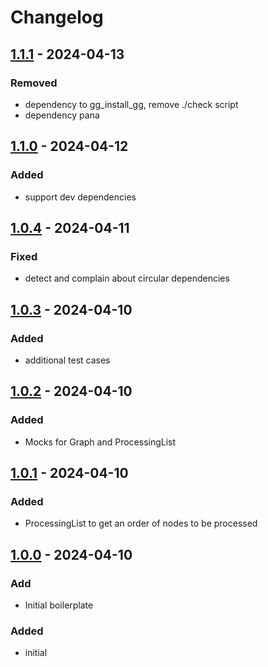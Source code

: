 # Changelog

## [1.1.1] - 2024-04-13

### Removed

- dependency to gg\_install\_gg, remove ./check script
- dependency pana

## [1.1.0] - 2024-04-12

### Added

- support dev dependencies

## [1.0.4] - 2024-04-11

### Fixed

- detect and complain about circular dependencies

## [1.0.3] - 2024-04-10

### Added

- additional test cases

## [1.0.2] - 2024-04-10

### Added

- Mocks for Graph and ProcessingList

## [1.0.1] - 2024-04-10

### Added

- ProcessingList to get an order of nodes to be processed

## [1.0.0] - 2024-04-10

### Add

- Initial boilerplate

### Added

- initial

[1.1.1]: https://github.com/inlavigo/gg_local_package_dependencies/compare/1.1.0...1.1.1
[1.1.0]: https://github.com/inlavigo/gg_local_package_dependencies/compare/1.0.4...1.1.0
[1.0.4]: https://github.com/inlavigo/gg_local_package_dependencies/compare/1.0.3...1.0.4
[1.0.3]: https://github.com/inlavigo/gg_local_package_dependencies/compare/1.0.2...1.0.3
[1.0.2]: https://github.com/inlavigo/gg_local_package_dependencies/compare/1.0.1...1.0.2
[1.0.1]: https://github.com/inlavigo/gg_local_package_dependencies/compare/1.0.0...1.0.1
[1.0.0]: https://github.com/inlavigo/gg_local_package_dependencies/tag/%tag

